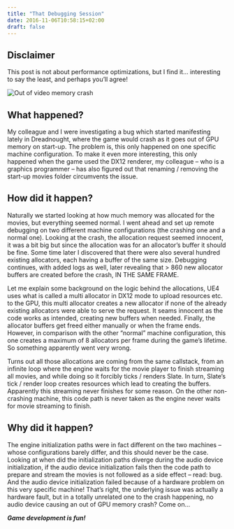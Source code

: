 ```yaml
---
title: "That Debugging Session"
date: 2016-11-06T10:58:15+02:00
draft: false
---
```


## Disclaimer

This post is not about performance optimizations, but I find it… interesting to say the least, and perhaps you’ll agree!

![Out of video memory crash](/posts/images/audio_device2.png)

## What happened?

My colleague and I were investigating a bug which started manifesting lately in Dreadnought, where the game would crash as it goes out of GPU memory on start-up. The problem is, this only happened on one specific machine configuration. To make it even more interesting, this only happened when the game used the DX12 renderer, my colleague – who is a graphics programmer – has also figured out that renaming / removing the start-up movies folder circumvents the issue.

## How did it happen?

Naturally we started looking at how much memory was allocated for the movies, but everything seemed normal. I went ahead and set up remote debugging on two different machine configurations (the crashing one and a normal one). Looking at the crash, the allocation request seemed innocent, it was a bit big but since the allocation was for an allocator’s buffer it should be fine. Some time later I discovered that there were also several hundred existing allocators, each having a buffer of the same size. Debugging continues, with added logs as well, later revealing that > 860 new allocator buffers are created before the crash, IN THE SAME FRAME.

Let me explain some background on the logic behind the allocations, UE4 uses what is called a multi allocator in DX12 mode to upload resources etc. to the GPU, this multi allocator creates a new allocator if none of the already existing allocators were able to serve the request. It seams innocent as the code works as intended, creating new buffers when needed. Finally, the allocator buffers get freed either manually or when the frame ends. However, in comparison with the other “normal” machine configuration, this one creates a maximum of 8 allocators per frame during the game’s lifetime. So something apparently went very wrong.

Turns out all those allocations are coming from the same callstack, from an infinite loop where the engine waits for the movie player to finish streaming all movies, and while doing so it forcibly ticks / renders Slate. In turn, Slate’s tick / render loop creates resources which lead to creating the buffers. Apparently this streaming never finishes for some  reason. On the other non-crashing machine, this code path is never taken as the engine never waits for movie streaming to finish.

## Why did it happen?

The engine initialization paths were in fact different on the two machines – whose configurations barely differ, and this should never be the case. Looking at when did the initialization paths diverge during the audio device initialization, if the audio device initialization fails then the code path to prepare and stream the movies is not followed as a side effect – read: bug. And the audio device initialization failed because of a hardware problem on this very specific machine! That’s right, the underlying issue was actually a hardware fault, but in a totally unrelated one to the crash happening, no audio device causing an out of GPU memory crash? Come on…

*__Game development is fun!__*